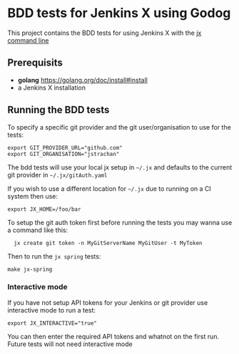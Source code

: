 # BDD tests for Jenkins X using Godog

This project contains the BDD tests for using Jenkins X with the [jx command line](https://github.com/jenkins-x/jx) 

## Prerequisits

- __golang__ https://golang.org/doc/install#install
- a Jenkins X installation


## Running the BDD tests

To specify a specific git provider and the git user/organisation to use for the tests:

    export GIT_PROVIDER_URL="github.com"
    export GIT_ORGANISATION="jstrachan"

The bdd tests will use your local jx setup in `~/.jx` and defaults to the current git provider in `~/.jx/gitAuth.yaml`

If you wish to use a different location for `~/.jx` due to running on a CI system then use:

    export JX_HOME=/foo/bar

To setup the git auth token first before running the tests you may wanna use a command like this:

	  jx create git token -n MyGitServerName MyGitUser -t MyToken
    
Then to run the `jx spring` tests:

    make jx-spring
    
### Interactive mode

If you have not setup API tokens for your Jenkins or git provider use interactive mode to run a test:

    export JX_INTERACTIVE="true"

You can then enter the required API tokens and whatnot on the first run. Future tests will not need interactive mode
